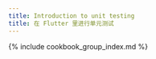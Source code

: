 ```yaml
---
title: Introduction to unit testing
title: 在 Flutter 里进行单元测试
---
```


{% include cookbook_group_index.md %}
